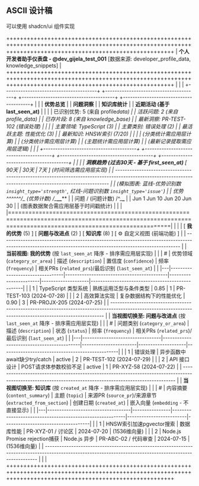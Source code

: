 ## ASCII 设计稿

可以使用 shadcn/ui 组件实现

+++++++++++++++++++++++++++++++++++++++++++++++++++++++++++++++++++++++++++++++++++++++++++++++++++++++++++++++++++++++++++++++++++++++++++++++++++++++++++++
| **个人开发者助手仪表盘 - @dev_gijela_test_001** [数据来源: developer_profile_data, knowledge_snippets] |
+++++++++++++++++++++++++++++++++++++++++++++++++++++++++++++++++++++++++++++++++++++++++++++++++++++++++++++++++++++++++++++++++++++++++++++++++++++++++++++
| |
| +---------------------------------------+ +---------------------------------------+ +---------------------------------------+ +---------------------------------------+ |
| | **优势总览** | | **问题洞察** | | **知识库统计** | | **近期活动 (基于last_seen_at)** | |
| | 已识别优势: 5 (来自 profile*data) | | 活跃问题: 2 (来自 profile_data) | | 已存片段: 8 (来自 knowledge_base) | | 最新洞察: PR-TEST-102 (错误处理) | |
| | 主要领域: TypeScript (3) | | 主要类别: 错误处理 (2) | | 最活跃主题: 性能优化 (3) | | 最新知识: HNSW索引 (7/20) | |
| | (分类统计需应用层计算) | | (分类统计需应用层计算) | | (主题统计需应用层计算) | | (最新记录提取需应用层逻辑) | |
| +---------------------------------------+ +---------------------------------------+ +---------------------------------------+ +---------------------------------------+ |
| |
| **洞察趋势 (过去30天 - 基于 first_seen_at)** [ 90天 | 30天 | 7天 ] (时间筛选需应用层实现) |
| --------------------------------------------------------------------------------------------------------------------------------------------------------- |
| (模拟图表: 蓝线-优势识别数 `insight_type='strength'`, 红线-问题识别数 `insight_type='issue'`) |
| 优势 ^^^^^^/\_ (优势计数) */\_************************************************************\_\_************************************************************ |
| 问题 \/ (问题计数) \/^\_************************************************************\_************************************************************ |
| Jun 1 Jun 10 Jun 20 Jun 30 |
| (图表数据聚合需应用层基于时间戳统计) |
| |
|===========================================================================================================================================================|
| |
| [ **我的优势** (5) ] [ **问题与改进点** (2) ] [ **知识库** (8) ] [ ⚙️ 自定义视图 (前端功能) ] |
| --------------------------------------------------------------------------------------------------------------------------------------------------------- |
| **当前视图: 我的优势** (按 `last_seen_at` 降序 - 排序需应用层实现) |
| | # | 优势领域 (`category_or_area`) | 描述 (`description`) | 置信度 (`confidence`) | 频率 (`frequency`) | 相关PRs (`related_prs`)/最后识别 (`last_seen_at`) |
| |---|---------------------------------|-------------------------------------------|-----------------------|--------------------|-------------------------------------------------|
| | 1 | TypeScript 类型系统 | 熟练运用泛型与条件类型 | 0.85 | 1 | PR-TEST-103 (2024-07-28) |
| | 2 | 高效算法实现 | 复杂数据结构下的性能优化 | 0.90 | 3 | PR-PROJX-205 (2024-07-25) |
| --------------------------------------------------------------------------------------------------------------------------------------------------------- |
| **当视图切换至: 问题与改进点** (按 `last_seen_at` 降序 - 排序需应用层实现) |
| | # | 问题类别 (`category_or_area`) | 描述 (`description`) | 状态 (`status`) | 频率 (`frequency`) | 相关PRs (`related_prs`)/最后识别 (`last_seen_at`) |
| |---|---------------------------------|-------------------------------------------|-----------------------|--------------------|-------------------------------------------------|
| | 1 | 错误处理 | 异步函数中await缺少try/catch | active | 2 | PR-TEST-102 (2024-07-29) |
| | 2 | API 接口设计 | POST请求体参数校验不足 | active | 1 | PR-XYZ-58 (2024-07-22) |
| --------------------------------------------------------------------------------------------------------------------------------------------------------- |
| **当视图切换至: 知识库** (按 `created_at` 降序 - 排序需应用层实现) |
| | # | 内容摘要 (`content_summary`) | 主题 (`topic`) | 来源PR (`source_pr`)/来源章节 (`extracted_from_section`) | 创建日期 (`created_at`) | 嵌入向量 (`embedding` - 不直接显示) |
| |---|-----------------------------------|----------------|----------------------------------------------------------|-------------------------|------------------------------------|
| | 1 | HNSW索引加速pgvector搜索 | 数据库性能 | PR-XYZ-01 / 讨论区 | 2024-07-20 | (1536维向量) |
| | 2 | Node.js Promise rejection捕获 | Node.js 异步 | PR-ABC-02 / 代码审查 | 2024-07-15 | (1536维向量) |
| --------------------------------------------------------------------------------------------------------------------------------------------------------- |
| |
+++++++++++++++++++++++++++++++++++++++++++++++++++++++++++++++++++++++++++++++++++++++++++++++++++++++++++++++++++++++++++++++++++++++++++++++++++++++++++++
